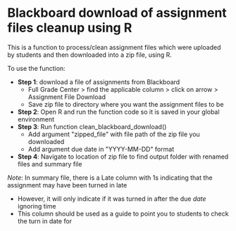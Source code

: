 # Blackboard download of assignment files cleanup using R

This is a function to process/clean assignment files which were uploaded by students and then downloaded into a zip file, using R. 

To use the function:

+ **Step 1**: download a file of assignments from Blackboard
  + Full Grade Center > find the applicable column > click on arrow > Assignment File Download
  + Save zip file to directory where you want the assignment files to be
+ **Step 2**: Open R and run the function code so it is saved in your global environment
+ **Step 3**: Run function clean_blackboard_download() 
  + Add argument "zipped_file" with file path of the zip file you downloaded
  + Add argument due date in "YYYY-MM-DD" format
+ **Step 4**: Navigate to location of zip file to find output folder with renamed files and summary file

*Note*: In summary file, there is a Late column with 1s indicating that the assignment may have been turned in late
  + However, it will only indicate if it was turned in after the due *date* ignoring time
  + This column should be used as a guide to point you to students to check the turn in date for
